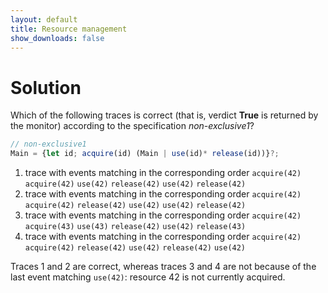 ```yaml
---
layout: default
title: Resource management
show_downloads: false
---
```

# Solution
Which of the following traces is correct (that is, verdict **True** is returned by the monitor) according to the specification *non-exclusive1*? 

```js
// non-exclusive1
Main = {let id; acquire(id) (Main | use(id)* release(id))}?;
```

1. trace with events matching in the corresponding order   `acquire(42)` `acquire(42)` `use(42)` `release(42)` `use(42)` `release(42)` 
2. trace with events matching in the corresponding order   `acquire(42)` `acquire(42)` `release(42)` `use(42)` `use(42)` `release(42)` 
3. trace with events matching in the corresponding order   `acquire(42)` `acquire(43)` `use(43)` `release(42)` `use(42)` `release(43)` 
4. trace with events matching in the corresponding order   `acquire(42)` `acquire(42)` `release(42)` `use(42)`  `release(42)` `use(42)` 

Traces 1 and 2 are correct, whereas traces 3 and 4 are not because of the last event 
matching `use(42)`: resource 42 is not currently acquired.
